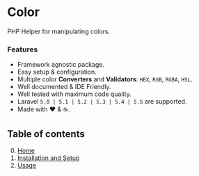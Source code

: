 # Color

PHP Helper for manipulating colors.

### Features

* Framework agnostic package.
* Easy setup &amp; configuration.
* Multiple color **Converters** and **Validators**: `HEX`, `RGB`, `RGBA`, `HSL`.
* Well documented &amp; IDE Friendly.
* Well tested with maximum code quality.
* Laravel `5.0 | 5.1 | 5.2 | 5.3 | 5.4 | 5.5` are supported.
* Made with :heart: &amp; :coffee:.

## Table of contents

0. [Home](0-Home.md)
1. [Installation and Setup](1-Installation-and-Setup.md)
2. [Usage](2-Usage.md)
